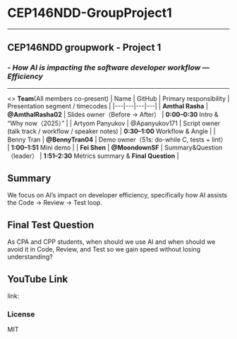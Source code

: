 # **CEP146NDD-GroupProject1**

---
## CEP146NDD groupwork - Project 1 
### - *How AI is impacting the software developer workflow — Efficiency*

---
<>
**Team**(All members co-present)
| Name | GitHub | Primary responsibility | Presentation segment / timecodes |
|---|---|---|---|
| **Amthal Rasha** | **@AmthalRasha02** | Slides owner（Before → After） | **0:00–0:30** Intro & “Why now（2025）” |
| Artyom Panyukov | @Apanyukov171 | Script owner (talk track / workflow / speaker notes) | **0:30–1:00** Workflow & Angle |
| Benny Tran | **@BennyTran04** | Demo owner（51s: do-while C, tests + lint） | **1:00–1:51** Mini demo |
| **Fei Shen** | **@MoondownSF** | Summary&Question （leader） | **1:51–2:30** Metrics summary & **Final Question** |

## Summary
We focus on AI’s impact on developer efficiency, specifically how AI assists the Code → Review → Test loop.

## Final Test Question
As CPA and CPP students, when should we use AI and when should we avoid it in Code, Review, and Test so we gain speed without losing understanding?

## YouTube Link
link:


### License
MIT
